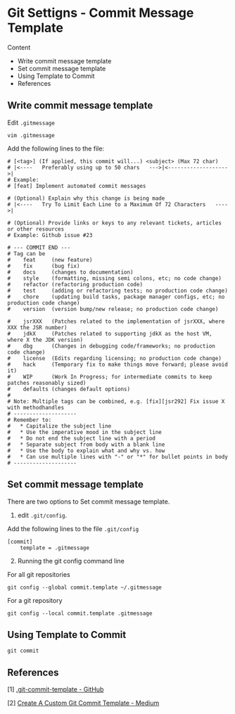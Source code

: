 # Git Settigns - Commit Message Template

Content

- Write commit message template 
- Set commit message template 
- Using Template to Commit 
- References

## Write commit message template 

Edit `.gitmessage`

```
vim .gitmessage
```

Add the following lines to the file:

```
# [<tag>] (If applied, this commit will...) <subject> (Max 72 char)
# |<----   Preferably using up to 50 chars   --->|<------------------->|
# Example:
# [feat] Implement automated commit messages

# (Optional) Explain why this change is being made
# |<----   Try To Limit Each Line to a Maximum Of 72 Characters   ---->|

# (Optional) Provide links or keys to any relevant tickets, articles or other resources
# Example: Github issue #23

# --- COMMIT END ---
# Tag can be 
#    feat     (new feature)
#    fix      (bug fix)
#    docs     (changes to documentation)
#    style    (formatting, missing semi colons, etc; no code change)
#    refactor (refactoring production code)
#    test     (adding or refactoring tests; no production code change)
#    chore    (updating build tasks, package manager configs, etc; no production code change)
#    version  (version bump/new release; no production code change)

#    jsrXXX   (Patches related to the implementation of jsrXXX, where XXX the JSR number)
#    jdkX     (Patches related to supporting jdkX as the host VM, where X the JDK version)
#    dbg      (Changes in debugging code/frameworks; no production code change)
#    license  (Edits regarding licensing; no production code change)
#    hack     (Temporary fix to make things move forward; please avoid it)
#    WIP      (Work In Progress; for intermediate commits to keep patches reasonably sized)
#    defaults (changes default options)
#
# Note: Multiple tags can be combined, e.g. [fix][jsr292] Fix issue X with methodhandles
# --------------------
# Remember to:
#   * Capitalize the subject line
#   * Use the imperative mood in the subject line
#   * Do not end the subject line with a period
#   * Separate subject from body with a blank line
#   * Use the body to explain what and why vs. how
#   * Can use multiple lines with "-" or "*" for bullet points in body
# --------------------
```

## Set commit message template 

There are two options to Set commit message template.

1) edit `.git/config`.

Add the following lines to the file `.git/config`

```
[commit]
	template = .gitmessage
```

2) Running the git config command line

For all git repositories

```
git config --global commit.template ~/.gitmessage
```

For a git repository

```
git config --local commit.template .gitmessage
```

## Using Template to Commit 

```
git commit
```



## References

[1] [.git-commit-template - GitHub](https://gist.github.com/zakkak/7e06725ebd1336bfebebe254de3de825)

[2] [Create A Custom Git Commit Template - Medium](https://medium.com/@alex.wasik/create-a-custom-git-commit-template-84468232a459)